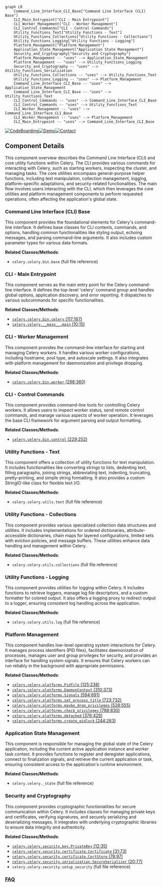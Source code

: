 ```mermaid
graph LR
    Command_Line_Interface_CLI_Base["Command Line Interface (CLI) Base"]
    CLI_Main_Entrypoint["CLI - Main Entrypoint"]
    CLI_Worker_Management["CLI - Worker Management"]
    CLI_Control_Commands["CLI - Control Commands"]
    Utility_Functions_Text["Utility Functions - Text"]
    Utility_Functions_Collections["Utility Functions - Collections"]
    Utility_Functions_Logging["Utility Functions - Logging"]
    Platform_Management["Platform Management"]
    Application_State_Management["Application State Management"]
    Security_and_Cryptography["Security and Cryptography"]
    Platform_Management -- "uses" --> Application_State_Management
    Platform_Management -- "uses" --> Utility_Functions_Logging
    Security_and_Cryptography -- "uses" --> Utility_Functions_Serialization
    Utility_Functions_Collections -- "uses" --> Utility_Functions_Text
    Utility_Functions_Logging -- "uses" --> Platform_Management
    Command_Line_Interface_CLI_Base -- "uses" --> Application_State_Management
    Command_Line_Interface_CLI_Base -- "uses" --> Utility_Functions_Text
    CLI_Control_Commands -- "uses" --> Command_Line_Interface_CLI_Base
    CLI_Control_Commands -- "uses" --> Utility_Functions_Text
    CLI_Worker_Management -- "uses" --> Command_Line_Interface_CLI_Base
    CLI_Worker_Management -- "uses" --> Platform_Management
    CLI_Main_Entrypoint -- "uses" --> Command_Line_Interface_CLI_Base
```
[![CodeBoarding](https://img.shields.io/badge/Generated%20by-CodeBoarding-9cf?style=flat-square)](https://github.com/CodeBoarding/GeneratedOnBoardings)[![Demo](https://img.shields.io/badge/Try%20our-Demo-blue?style=flat-square)](https://www.codeboarding.org/demo)[![Contact](https://img.shields.io/badge/Contact%20us%20-%20contact@codeboarding.org-lightgrey?style=flat-square)](mailto:contact@codeboarding.org)

## Component Details

This component overview describes the Command Line Interface (CLI) and core utility functions within Celery. The CLI provides various commands for interacting with Celery, such as starting workers, inspecting the cluster, and managing tasks. The core utilities encompass general-purpose helper functions, including text manipulation, collection management, logging, platform-specific adaptations, and security-related functionalities. The main flow involves users interacting with the CLI, which then leverages the core utilities and platform management components to perform requested operations, often affecting the application's global state.

### Command Line Interface (CLI) Base
This component provides the foundational elements for Celery's command-line interface. It defines base classes for CLI contexts, commands, and options, handling common functionalities like styling output, echoing messages, and parsing command-line arguments. It also includes custom parameter types for various data formats.


**Related Classes/Methods**:

- `celery.celery.bin.base` (full file reference)


### CLI - Main Entrypoint
This component serves as the main entry point for the Celery command-line interface. It defines the top-level 'celery' command group and handles global options, application discovery, and error reporting. It dispatches to various subcommands for specific functionalities.


**Related Classes/Methods**:

- <a href="https://github.com/celery/celery/blob/master/celery/bin/celery.py#L117-L167" target="_blank" rel="noopener noreferrer">`celery.celery.bin.celery` (117:167)</a>
- <a href="https://github.com/celery/celery/blob/master/celery/__main__.py#L10-L15" target="_blank" rel="noopener noreferrer">`celery.celery.__main__.main` (10:15)</a>


### CLI - Worker Management
This component provides the command-line interface for starting and managing Celery workers. It handles various worker configurations, including hostname, pool type, and autoscale settings. It also integrates with platform management for daemonization and privilege dropping.


**Related Classes/Methods**:

- <a href="https://github.com/celery/celery/blob/master/celery/bin/worker.py#L298-L360" target="_blank" rel="noopener noreferrer">`celery.celery.bin.worker` (298:360)</a>


### CLI - Control Commands
This component provides command-line tools for controlling Celery workers. It allows users to inspect worker status, send remote control commands, and manage various aspects of worker operation. It leverages the base CLI framework for argument parsing and output formatting.


**Related Classes/Methods**:

- <a href="https://github.com/celery/celery/blob/master/celery/bin/control.py#L229-L252" target="_blank" rel="noopener noreferrer">`celery.celery.bin.control` (229:252)</a>


### Utility Functions - Text
This component offers a collection of utility functions for text manipulation. It includes functionalities like converting strings to lists, dedenting text, filling paragraphs, joining strings, abbreviating text, indenting, truncating, pretty-printing, and simple string formatting. It also provides a custom StringIO-like class for flexible text I/O.


**Related Classes/Methods**:

- `celery.celery.utils.text` (full file reference)


### Utility Functions - Collections
This component provides various specialized collection data structures and utilities. It includes implementations for ordered dictionaries, attribute-accessible dictionaries, chain maps for layered configurations, limited sets with eviction policies, and message buffers. These utilities enhance data handling and management within Celery.


**Related Classes/Methods**:

- `celery.celery.utils.collections` (full file reference)


### Utility Functions - Logging
This component provides utilities for logging within Celery. It includes functions to retrieve loggers, manage log file descriptors, and a custom formatter for colored output. It also offers a logging proxy to redirect output to a logger, ensuring consistent log handling across the application.


**Related Classes/Methods**:

- `celery.celery.utils.log` (full file reference)


### Platform Management
This component handles low-level operating system interactions for Celery. It manages process identifiers (PID files), facilitates daemonization of processes, manages user and group privileges for security, and provides an interface for handling system signals. It ensures that Celery workers can run reliably in the background with appropriate permissions.


**Related Classes/Methods**:

- <a href="https://github.com/celery/celery/blob/master/celery/platforms.py#L125-L238" target="_blank" rel="noopener noreferrer">`celery.celery.platforms.Pidfile` (125:238)</a>
- <a href="https://github.com/celery/celery/blob/master/celery/platforms.py#L310-L373" target="_blank" rel="noopener noreferrer">`celery.celery.platforms.DaemonContext` (310:373)</a>
- <a href="https://github.com/celery/celery/blob/master/celery/platforms.py#L594-L691" target="_blank" rel="noopener noreferrer">`celery.celery.platforms.Signals` (594:691)</a>
- <a href="https://github.com/celery/celery/blob/master/celery/platforms.py#L723-L732" target="_blank" rel="noopener noreferrer">`celery.celery.platforms.set_process_title` (723:732)</a>
- <a href="https://github.com/celery/celery/blob/master/celery/platforms.py#L528-L555" target="_blank" rel="noopener noreferrer">`celery.celery.platforms.maybe_drop_privileges` (528:555)</a>
- <a href="https://github.com/celery/celery/blob/master/celery/platforms.py#L788-L830" target="_blank" rel="noopener noreferrer">`celery.celery.platforms.check_privileges` (788:830)</a>
- <a href="https://github.com/celery/celery/blob/master/celery/platforms.py#L376-L429" target="_blank" rel="noopener noreferrer">`celery.celery.platforms.detached` (376:429)</a>
- <a href="https://github.com/celery/celery/blob/master/celery/platforms.py#L244-L263" target="_blank" rel="noopener noreferrer">`celery.celery.platforms.create_pidlock` (244:263)</a>


### Application State Management
This component is responsible for managing the global state of the Celery application, including the current active application instance and worker task context. It provides functions to register and deregister applications, connect to finalization signals, and retrieve the current application or task, ensuring consistent access to the application's runtime environment.


**Related Classes/Methods**:

- `celery.celery._state` (full file reference)


### Security and Cryptography
This component provides cryptographic functionalities for secure communication within Celery. It includes classes for managing private keys and certificates, verifying signatures, and securely serializing and deserializing messages. It integrates with underlying cryptographic libraries to ensure data integrity and authenticity.


**Related Classes/Methods**:

- <a href="https://github.com/celery/celery/blob/master/celery/security/key.py#L12-L35" target="_blank" rel="noopener noreferrer">`celery.celery.security.key.PrivateKey` (12:35)</a>
- <a href="https://github.com/celery/celery/blob/master/celery/security/certificate.py#L31-L73" target="_blank" rel="noopener noreferrer">`celery.celery.security.certificate.Certificate` (31:73)</a>
- <a href="https://github.com/celery/celery/blob/master/celery/security/certificate.py#L76-L97" target="_blank" rel="noopener noreferrer">`celery.celery.security.certificate.CertStore` (76:97)</a>
- <a href="https://github.com/celery/celery/blob/master/celery/security/serialization.py#L20-L77" target="_blank" rel="noopener noreferrer">`celery.celery.security.serialization.SecureSerializer` (20:77)</a>
- `celery.celery.security.setup_security` (full file reference)




### [FAQ](https://github.com/CodeBoarding/GeneratedOnBoardings/tree/main?tab=readme-ov-file#faq)